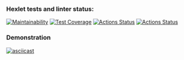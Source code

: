 ### Hexlet tests and linter status:
[![Maintainability](https://api.codeclimate.com/v1/badges/b9402a6639aeed5d824e/maintainability)](https://codeclimate.com/github/KulikovRV/php-project-lvl2/maintainability)
[![Test Coverage](https://api.codeclimate.com/v1/badges/b9402a6639aeed5d824e/test_coverage)](https://codeclimate.com/github/KulikovRV/php-project-lvl2/test_coverage)
[![Actions Status](https://github.com/KulikovRV/php-project-lvl2/workflows/hexlet-check/badge.svg)](https://github.com/KulikovRV/php-project-lvl2/actions)
[![Actions Status](https://github.com/KulikovRV/php-project-lvl2/workflows/phpcs/badge.svg)](https://github.com/KulikovRV/php-project-lvl2/actions)


### Demonstration
[![asciicast](https://asciinema.org/a/430795.svg)](https://asciinema.org/a/430795)
